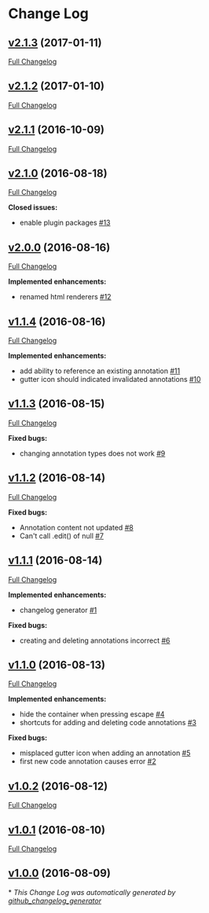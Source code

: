 # Change Log

## [v2.1.3](https://github.com/jneuendorf/code-annotations/tree/v2.1.3) (2017-01-11)
[Full Changelog](https://github.com/jneuendorf/code-annotations/compare/v2.1.2...v2.1.3)

## [v2.1.2](https://github.com/jneuendorf/code-annotations/tree/v2.1.2) (2017-01-10)
[Full Changelog](https://github.com/jneuendorf/code-annotations/compare/v2.1.1...v2.1.2)

## [v2.1.1](https://github.com/jneuendorf/code-annotations/tree/v2.1.1) (2016-10-09)
[Full Changelog](https://github.com/jneuendorf/code-annotations/compare/v2.1.0...v2.1.1)

## [v2.1.0](https://github.com/jneuendorf/code-annotations/tree/v2.1.0) (2016-08-18)
[Full Changelog](https://github.com/jneuendorf/code-annotations/compare/v2.0.0...v2.1.0)

**Closed issues:**

- enable plugin packages [\#13](https://github.com/jneuendorf/code-annotations/issues/13)

## [v2.0.0](https://github.com/jneuendorf/code-annotations/tree/v2.0.0) (2016-08-16)
[Full Changelog](https://github.com/jneuendorf/code-annotations/compare/v1.1.4...v2.0.0)

**Implemented enhancements:**

- renamed html renderers [\#12](https://github.com/jneuendorf/code-annotations/issues/12)

## [v1.1.4](https://github.com/jneuendorf/code-annotations/tree/v1.1.4) (2016-08-16)
[Full Changelog](https://github.com/jneuendorf/code-annotations/compare/v1.1.3...v1.1.4)

**Implemented enhancements:**

- add ability to reference an existing annotation [\#11](https://github.com/jneuendorf/code-annotations/issues/11)
- gutter icon should indicated invalidated annotations [\#10](https://github.com/jneuendorf/code-annotations/issues/10)

## [v1.1.3](https://github.com/jneuendorf/code-annotations/tree/v1.1.3) (2016-08-15)
[Full Changelog](https://github.com/jneuendorf/code-annotations/compare/v1.1.2...v1.1.3)

**Fixed bugs:**

- changing annotation types does not work [\#9](https://github.com/jneuendorf/code-annotations/issues/9)

## [v1.1.2](https://github.com/jneuendorf/code-annotations/tree/v1.1.2) (2016-08-14)
[Full Changelog](https://github.com/jneuendorf/code-annotations/compare/v1.1.1...v1.1.2)

**Fixed bugs:**

- Annotation content not updated [\#8](https://github.com/jneuendorf/code-annotations/issues/8)
- Can't call .edit\(\) of null [\#7](https://github.com/jneuendorf/code-annotations/issues/7)

## [v1.1.1](https://github.com/jneuendorf/code-annotations/tree/v1.1.1) (2016-08-14)
[Full Changelog](https://github.com/jneuendorf/code-annotations/compare/v1.1.0...v1.1.1)

**Implemented enhancements:**

- changelog generator [\#1](https://github.com/jneuendorf/code-annotations/issues/1)

**Fixed bugs:**

- creating and deleting annotations incorrect [\#6](https://github.com/jneuendorf/code-annotations/issues/6)

## [v1.1.0](https://github.com/jneuendorf/code-annotations/tree/v1.1.0) (2016-08-13)
[Full Changelog](https://github.com/jneuendorf/code-annotations/compare/v1.0.2...v1.1.0)

**Implemented enhancements:**

- hide the container when pressing escape [\#4](https://github.com/jneuendorf/code-annotations/issues/4)
- shortcuts for adding and deleting code annotations [\#3](https://github.com/jneuendorf/code-annotations/issues/3)

**Fixed bugs:**

- misplaced gutter icon when adding an annotation [\#5](https://github.com/jneuendorf/code-annotations/issues/5)
- first new code annotation causes error [\#2](https://github.com/jneuendorf/code-annotations/issues/2)

## [v1.0.2](https://github.com/jneuendorf/code-annotations/tree/v1.0.2) (2016-08-12)
[Full Changelog](https://github.com/jneuendorf/code-annotations/compare/v1.0.1...v1.0.2)

## [v1.0.1](https://github.com/jneuendorf/code-annotations/tree/v1.0.1) (2016-08-10)
[Full Changelog](https://github.com/jneuendorf/code-annotations/compare/v1.0.0...v1.0.1)

## [v1.0.0](https://github.com/jneuendorf/code-annotations/tree/v1.0.0) (2016-08-09)


\* *This Change Log was automatically generated by [github_changelog_generator](https://github.com/skywinder/Github-Changelog-Generator)*